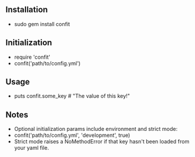 Installation
------------
* sudo gem install confit

Initialization
--------------
* require 'confit'
* confit('path/to/config.yml')

Usage
-----
* puts confit.some_key # "The value of this key!"

Notes
-----
* Optional initialization params include environment and strict mode:
* confit('path/to/config.yml', 'development', true)
* Strict mode raises a NoMethodError if that key hasn't been loaded from your yaml file.